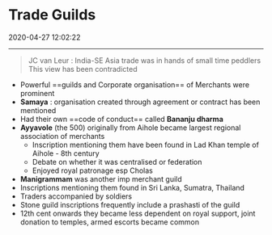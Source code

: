 # Trade Guilds
2020-04-27 12:02:22
            
---

>   JC van Leur : India-SE Asia trade was in hands of small time peddlers
	 This view has been contradicted
-   Powerful ==guilds and Corporate organisation== of Merchants were prominent
-   **Samaya** : organisation created through agreement or contract has been mentioned
-   Had their own ==code of conduct== called **Bananju dharma**
-   **Ayyavole** (the 500) originally from Aihole became largest regional association of merchants
    -   Inscription mentioning them have been found in Lad Khan temple of Aihole - 8th century
    -   Debate on whether it was centralised or federation
    -   Enjoyed royal patronage esp Cholas
-   **Manigrammam** was another imp merchant guild
-   Inscriptions mentioning them found in Sri Lanka, Sumatra, Thailand
-   Traders accompanied by soldiers
-   Stone guild inscriptions frequently include a prashasti of the guild
-   12th cent onwards they became less dependent on royal support, joint donation to temples, armed escorts became common

 





